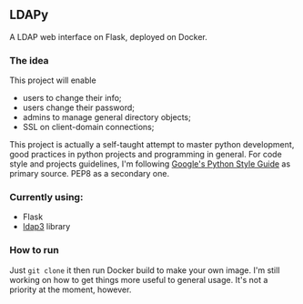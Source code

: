 ## LDAPy

A LDAP web interface on Flask, deployed on Docker.

### The idea
This project will enable
* users to change their info;
* users change their password;
* admins to manage general directory objects;
* SSL on client-domain connections;

This project is actually a self-taught attempt to master python development, good practices in python projects and programming in general.
For code style and projects guidelines, I'm following [Google's Python Style Guide](https://google.github.io/styleguide/pyguide.html) as primary source. PEP8 as a secondary one.

### Currently using:
* Flask
* [ldap3](http://ldap3.readthedocs.io/) library

### How to run  
Just `git clone` it then run Docker build to make your own image.
I'm still working on how to get things more useful to general usage.
It's not a priority at the moment, however.
